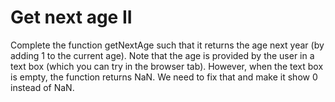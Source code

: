 # Get next age II

Complete the function getNextAge such that it returns the age next year (by adding 1 to the current age).
Note that the age is provided by the user in a text box (which you can try in the browser tab).
However, when the text box is empty, the function returns NaN. We need to fix that and make it show 0 instead of NaN.